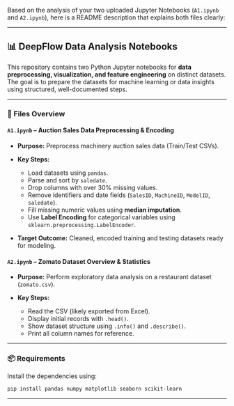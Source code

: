 Based on the analysis of your two uploaded Jupyter Notebooks (`A1.ipynb` and `A2.ipynb`), here is a README description that explains both files clearly:

---

## 📊 DeepFlow Data Analysis Notebooks

This repository contains two Python Jupyter notebooks for **data preprocessing, visualization, and feature engineering** on distinct datasets. The goal is to prepare the datasets for machine learning or data insights using structured, well-documented steps.

---

### 📁 Files Overview

#### `A1.ipynb` – **Auction Sales Data Preprocessing & Encoding**

* **Purpose:** Preprocess machinery auction sales data (Train/Test CSVs).
* **Key Steps:**

  * Load datasets using `pandas`.
  * Parse and sort by `saledate`.
  * Drop columns with over 30% missing values.
  * Remove identifiers and date fields (`SalesID`, `MachineID`, `ModelID`, `saledate`).
  * Fill missing numeric values using **median imputation**.
  * Use **Label Encoding** for categorical variables using `sklearn.preprocessing.LabelEncoder`.
* **Target Outcome:** Cleaned, encoded training and testing datasets ready for modeling.

#### `A2.ipynb` – **Zomato Dataset Overview & Statistics**

* **Purpose:** Perform exploratory data analysis on a restaurant dataset (`zomato.csv`).
* **Key Steps:**

  * Read the CSV (likely exported from Excel).
  * Display initial records with `.head()`.
  * Show dataset structure using `.info()` and `.describe()`.
  * Print all column names for reference.

---

### 📦 Requirements

Install the dependencies using:

```bash
pip install pandas numpy matplotlib seaborn scikit-learn
```

---


